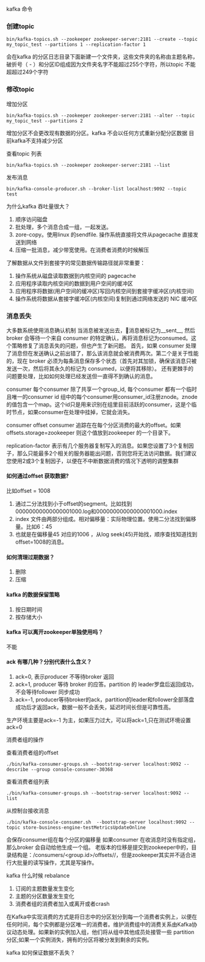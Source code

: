 kafka 命令

### 创建topic

```
bin/kafka-topics.sh --zookeeper zookeeper-server:2181 --create --topic my_topic_test --partitions 1 --replication-factor 1
```

会在kafka 的分区日志目录下面新建一个文件夹，这些文件夹的名称由主题名称，破折号（ - ）和分区ID组成因为文件夹名字不能超过255个字符，所以topic 不能超超过249个字符

### 修改topic
增加分区

```
bin/kafka-topics.sh --zookeeper zookeeper-server:2181 --alter --topic my_topic_test --partitions 2
```

增加分区不会更改现有数据的分区。kafka 不会以任何方式重新分配分区数据
目前kafka不支持减少分区

查看topic 列表

```
bin/kafka-topics.sh --zookeeper zookeeper-server:2181 --list
```

发布消息

```
bin/kafka-console-producer.sh --broker-list localhost:9092 --topic test
```


为什么kafka 吞吐量很大？
1. 顺序访问磁盘
2. 批处理，多个消息合成一组，一起发送。
3. zore-copy。使用linux 的sendfile. 操作系统直接将文件从pagecache 直接发送到网络
4. 压缩一批消息，减少带宽使用。在消费者消费的时候解压

了解数据从文件到套接字的常见数据传输路径就非常重要：

1. 操作系统从磁盘读取数据到内核空间的 pagecache
2. 应用程序读取内核空间的数据到用户空间的缓冲区
3. 应用程序将数据(用户空间的缓冲区)写回内核空间到套接字缓冲区(内核空间)
4. 操作系统将数据从套接字缓冲区(内核空间)复制到通过网络发送的 NIC 缓冲区

### 消息丢失
大多数系统使用消息确认机制
当消息被发送出去，消息被标记为__sent__, 然后 broker 会等待一个来自 consumer 的特定确认，再将消息标记为consumed。这个策略修复了消息丢失的问题，但也产生了新问题。 首先，如果 consumer 处理了消息但在发送确认之前出错了，那么该消息就会被消费两次。第二个是关于性能的，现在 broker 必须为每条消息保存多个状态（首先对其加锁，确保该消息只被发送一次，然后将其永久的标记为 consumed，以便将其移除）。 还有更棘手的问题要处理，比如如何处理已经发送但一直得不到确认的消息。

consumer 
每个consumer 除了共享一个group_id, 每个consumer 都有一个临时且唯一的consumer id
组中的每个consumer用consumer_id注册znode。znode的值包含一个map。这个id只是用来识别在组里目前活跃的consumer，这是个临时节点，如果consumer在处理中挂掉，它就会消失。

consumer offset
consumer 追踪在在每个分区消费的最大的offset。如果offsets.storage=zookeeper 则这个值放到zookeeper 的一个目录下。

replication-factor 表示有几个服务器复制写入的消息。如果您设置了3个复制因子，那么只能最多2个相关的服务器能出问题，否则您将无法访问数据。我们建议您使用2或3个复制因子，以便在不中断数据消费的情况下透明的调整集群


#### 如何通过offset 获取数据?
比如offset = 1008
1. 通过二分法找到小于offset的segment。比如找到00000000000000001000.log和00000000000000001000.index
2. index 文件由两部分组成。相对偏移量：实际物理位置。使用二分法找到偏移量。比如6：45
3. 也就是在偏移量45 对应的1006 ，从log seek(45)开始找，顺序查找知道找到offset=1008的消息。

#### 如何清理过期数据？
1. 删除
2. 压缩

#### kafka 的数据保留策略
1. 按日期时间
2. 按存储大小

#### kafka 可以离开zookeeper单独使用吗？
不能

#### ack 有哪几种？分别代表什么含义？
1. ack=0, 表示producer 不等待broker 返回
2. ack=1, producer 等待 broker 的应答。partition 的 leader罗盘后返回成功，不会等待follower 同步成功
3. ack=-1, producer等待broker的ack，partition的leader和follower全部落盘成功后才返回ack，数据一般不会丢失，延迟时间长但是可靠性高。

生产环境主要是ack=-1 为主，如果压力过大，可以将ack=1,只在测试环境设置 ack=0

消费者组的操作

查看消费者组的offset

```
./bin/kafka-consumer-groups.sh --bootstrap-server localhost:9092 --describe --group console-consumer-30368
```

查看消费者组列表

```
./bin/kafka-consumer-groups.sh --bootstrap-server localhost:9092 --list
```

从控制台接收消息

```
./bin/kafka-console-consumer.sh  --bootstrap-server localhost:9092 --topic store-business-engine-testMetricsUpdateOnline
```

会保存consumer组在每个分区的偏移量
如果consumer 在收消息时没有指定组，那么broker 会自动给他生成一个组。
老版本的位移是提交到zookeeper中的，目录结构是：/consumers/<group.id>/offsets/<topic>/<partitionId>，但是zookeeper其实并不适合进行大批量的读写操作，尤其是写操作。

kafka 什么时候 rebalance 
1. 订阅的主题数量发生变化
2. 主题的分区数量发生变化
3. 消费者组的消费者加入或离开或者crash

在Kafka中实现消费的方式是将日志中的分区划分到每一个消费者实例上，以便在任何时间，每个实例都是分区唯一的消费者。维护消费组中的消费关系由Kafka协议动态处理。如果新的实例加入组，他们将从组中其他成员处接管一些 partition 分区;如果一个实例消失，拥有的分区将被分发到剩余的实例。


kafka 如何保证数据不丢失？